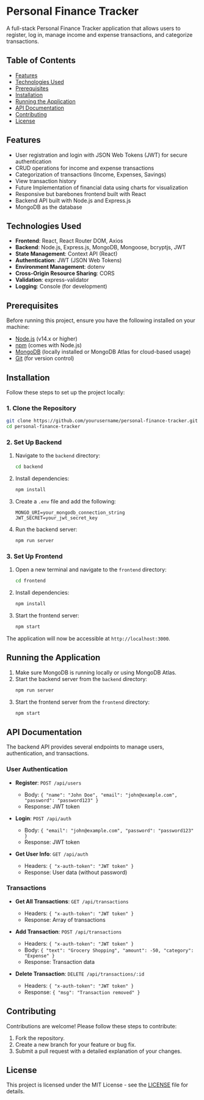
# Personal Finance Tracker

A full-stack Personal Finance Tracker application that allows users to register, log in, manage income and expense transactions, and categorize transactions.

## Table of Contents

- [Features](#features)
- [Technologies Used](#technologies-used)
- [Prerequisites](#prerequisites)
- [Installation](#installation)
- [Running the Application](#running-the-application)
- [API Documentation](#api-documentation)
- [Contributing](#contributing)
- [License](#license)

## Features

- User registration and login with JSON Web Tokens (JWT) for secure authentication
- CRUD operations for income and expense transactions
- Categorization of transactions (Income, Expenses, Savings)
- View transaction history
- Future Implementation of financial data using charts for visualization
- Responsive but barebones frontend built with React 
- Backend API built with Node.js and Express.js
- MongoDB as the database

## Technologies Used

- **Frontend**: React, React Router DOM, Axios
- **Backend**: Node.js, Express.js, MongoDB, Mongoose, bcryptjs, JWT
- **State Management**: Context API (React)
- **Authentication**: JWT (JSON Web Tokens)
- **Environment Management**: dotenv
- **Cross-Origin Resource Sharing**: CORS
- **Validation**: express-validator
- **Logging**: Console (for development)

## Prerequisites

Before running this project, ensure you have the following installed on your machine:

- [Node.js](https://nodejs.org/en/) (v14.x or higher)
- [npm](https://www.npmjs.com/) (comes with Node.js)
- [MongoDB](https://www.mongodb.com/) (locally installed or MongoDB Atlas for cloud-based usage)
- [Git](https://git-scm.com/) (for version control)

## Installation

Follow these steps to set up the project locally:

### 1. Clone the Repository

```bash
git clone https://github.com/yourusername/personal-finance-tracker.git
cd personal-finance-tracker
```

### 2. Set Up Backend

1. Navigate to the `backend` directory:
   ```bash
   cd backend
   ```

2. Install dependencies:
   ```bash
   npm install
   ```

3. Create a `.env` file and add the following:
   ```env
   MONGO_URI=your_mongodb_connection_string
   JWT_SECRET=your_jwt_secret_key
   ```

4. Run the backend server:
   ```bash
   npm run server
   ```

### 3. Set Up Frontend

1. Open a new terminal and navigate to the `frontend` directory:
   ```bash
   cd frontend
   ```

2. Install dependencies:
   ```bash
   npm install
   ```

3. Start the frontend server:
   ```bash
   npm start
   ```

The application will now be accessible at `http://localhost:3000`.

## Running the Application

1. Make sure MongoDB is running locally or using MongoDB Atlas.
2. Start the backend server from the `backend` directory:
   ```bash
   npm run server
   ```
3. Start the frontend server from the `frontend` directory:
   ```bash
   npm start
   ```

## API Documentation

The backend API provides several endpoints to manage users, authentication, and transactions.

### User Authentication

- **Register**: `POST /api/users`
  - Body: `{ "name": "John Doe", "email": "john@example.com", "password": "password123" }`
  - Response: JWT token

- **Login**: `POST /api/auth`
  - Body: `{ "email": "john@example.com", "password": "password123" }`
  - Response: JWT token

- **Get User Info**: `GET /api/auth`
  - Headers: `{ "x-auth-token": "JWT token" }`
  - Response: User data (without password)

### Transactions

- **Get All Transactions**: `GET /api/transactions`
  - Headers: `{ "x-auth-token": "JWT token" }`
  - Response: Array of transactions

- **Add Transaction**: `POST /api/transactions`
  - Headers: `{ "x-auth-token": "JWT token" }`
  - Body: `{ "text": "Grocery Shopping", "amount": -50, "category": "Expense" }`
  - Response: Transaction data

- **Delete Transaction**: `DELETE /api/transactions/:id`
  - Headers: `{ "x-auth-token": "JWT token" }`
  - Response: `{ "msg": "Transaction removed" }`

## Contributing

Contributions are welcome! Please follow these steps to contribute:

1. Fork the repository.
2. Create a new branch for your feature or bug fix.
3. Submit a pull request with a detailed explanation of your changes.

## License

This project is licensed under the MIT License - see the [LICENSE](LICENSE) file for details.
